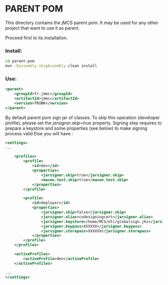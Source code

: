 PARENT POM
==========

This directory contains the jMCS parent pom.
It may be used for any other project that want to use it as parent.

Proceed first to its installation.

### Install:

```bash
cd parent-pom
mvn -Dassembly.skipAssembly clean install
```

### Use:

```xml
<parent>
    <groupId>fr.jmmc</groupId>
    <artifactId>jmmc</artifactId>
    <version>TRUNK</version>    
</parent>
```

By default parent pom sign jar of classes. To skip this operation (developer profile), please set the *jarsigner.skip=true* property.
Signing step requires to prepare a keystore and some properties (see below) to make signing process valid
Else you will have :

```xml
<settings>
...

    <profiles>
        <profile>
            <id>dev</id>
            <properties>
                <jarsigner.skip>true</jarsigner.skip>
                <maven.test.skip>true</maven.test.skip>
            </properties>
        </profile>

        <profile>
            <id>deployer</id>
            <properties>
                <jarsigner.skip>false</jarsigner.skip>
                <jarsigner.alias>codesigningcert</jarsigner.alias>
                <jarsigner.keystore>/home/MCS/etc/globalsign.jks</jarsigner.keystore>
                <jarsigner.keypass>XXXXXX</jarsigner.keypass>
                <jarsigner.storepass>XXXXXX</jarsigner.storepass>
            </properties>
        </profile>
    </profiles>

    <activeProfiles>
        <activeProfile>dev</activeProfile>
    </activeProfiles>

...
</settings>
```

